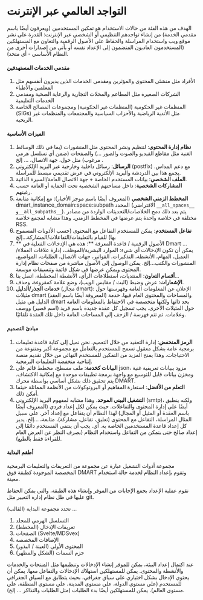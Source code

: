 
<script lang="ts">
  import { Col, Container, Row } from "sveltestrap";
  import Icon from "@/components/Icon.svelte";

</script>

# التواجد العالمي عبر الإنترنت

<Row>

<Col>
الهدف من هذه الفئة من حالات الاستخدام هو تمكين المستخدمين (ويعرفون أيضًا باسم مقدمي الخدمة) من إنشاء تواجدهم التنظيمي أو الشخصي عبر الإنترنت: القدرة على نشر موقع ويب واستخدام المراسلة والحفاظ على الأصول الرقمية والتعاون مع المستهلكين (المستخدمون العاديون المنضمون إلى الإعداد نفسه أو يأتي من إصدارات أخرى من النظام الأساسي - أي متحد).

#### مقدمي الخدمات المستهدفين

1. الأفراد مثل منشئي المحتوى والمؤثرين ومقدمي الخدمات الذين يديرون أنفسهم مثل المعلمين والأطباء
2. الشركات الصغيرة مثل المطاعم والمحلات التجارية والرعاية الصحية ومقدمي الخدمات التعليمية
3. المنظمات غير الحكومية (المنظمات غير الحكومية) ومجموعات المصالح الخاصة (SIGs) مثل الأندية الرياضية والأحزاب السياسية والمجتمعات والمنظمات غير الربحية.

#### الميزات الأساسية

1. **نظام إدارة المحتوى**: لتنظيم ونشر المحتوى مثل المنشورات (بما في ذلك الوسائط الغنية مثل مقاطع الفيديو والصوت والصور ...) والصفحات (ضمن أي تسلسل هرمي مرغوب) مثل حول، جهة الاتصال، ... إلخ .
2. **الرسائل**: رسائل داخلية وخارجية عبر البريد الإلكتروني (postfix) مع دعم المداس. يجمع هذا بين الدردشة والبريد الإلكتروني في عرض تقديمي مبسط للمراسلة.
3. **الملف الشخصي**: بيانات المستخدم الخاصة + جهة الاتصال العامة/السيرة الذاتية.
4. **المشاركات الشخصية**: داخل مساحتهم الشخصية تحت الحماية أو العامة حسب رغبتهم.
5. **المخطط الزمني الشخصي** (المعروف أيضًا باسم موجز الأخبار): مع إمكانية متابعة dmart_instance_domain:space:subpath المحدد (الافتراضي `__all_spaces__` و`__all_subpaths__`). يتم بعد ذلك دمج الخلاصات/التحديثات الواردة من مصادر مختلفة في خلاصة واحدة يتم عرضها في المخطط الزمني. وهذا مشابه لمجمع خلاصة RSS.
6. **تفاعل المستخدم**: يمكن للمستخدم التفاعل مع المحتوى (حسب الأذونات المسموح بها) للقيام بالتعليقات/التفاعلات/المشاركة...إلخ
7. ** الأصول الرقمية / قاعدة المعرفة **: هذه هي الإدخالات الفعلية في Dmart … يمكن أن تكون الإدخالات أي شيء: الموارد البشرية/الموظف، إدارة علاقات العملاء/العميل، المهام، الأنشطة، التذكيرات، الفواتير، جهات الاتصال، الطلبات، المواضيع، المنشورات والكتب...إلخ. يمكن الوصول إلى الأصول مباشرة من صفحات نظام إدارة المحتوى ويمكن عرضها في شكل قائمة وتنسيقات موسعة.
8. **أقسام التعاون**: المنتديات، استطلاعات الرأي، الأنشطة المخططة، اتصل بنا...
9. **الإشعارات**: عرض وضبط (البث / مقابس الويب)، وضع علامة كمقروءة، وحذف.
10. **خدمات الجذر/الدليل** (مجال dmart): الإعلان عن المعلومات العامة وفهرستها حول مثيلات dmart (المعروفة أيضًا باسم العقد) والمساحات والمحتوى العام فيها. خدمة الدليل هي مثيل dmart بحد ذاتها ولكنها متخصصة في الاحتفاظ بالمعلومات العامة حول المثيلات الأخرى. يجب تسجيل كل عقدة جديدة باسم فريد (اسم قصير) ووصف وعلامات. ثم تتم فهرسة / الزحف إلى المساحات العامة داخل تلك العقدة تلقائيًا.

</Col>
<Col>

#### مبادئ التصميم

1. **الرمز المنخفض**: إدارة التعقيد من خلال التعميم. نحن نميل إلى كتابة قاعدة تعليمات برمجية عامة بشكل معقول تسمح للمستخدم بالتعامل مع مجموعة أكبر ومتنوعة من الاحتياجات. وهذا يمنح المزيد من التمكين للمستخدم النهائي من خلال تقديم منصة إنتاجية منخفضة التعليمات البرمجية.
2. **البيانات كخدمة**: ملف مسطح، مخطط قائم على json، مزود ببيانات تعريفية غنية ومخزن بيانات قابل للتوسيع مع واجهة برمجة تطبيقات موحدة مع إمكانية الاكتشاف. يتم تحقيق ذلك بشكل أساسي بواسطة محرك DMART.
3. **التعلم من الأفضل**: استعارة المفاهيم أو البروتوكولات من الأنظمة المماثلة حيثما أمكن ذلك.
4. **التشغيل البيني الموحد**. وهذا مشابه لمفهوم البريد الإلكتروني (smtp)، ولكنه ينطبق أيضًا على إدارة المحتوى والتفاعلات. حيث يمكن لكل إعداد فردي (المعروف أيضًا باسم العقدة أو المثيل أو المجال) لهذا النظام أن يتفاعل مع إعداد آخر. على سبيل المثال المراسلة، التفاعل مع المحتوى (تعليق، تفاعل، مشاركة)، متابعة، ...إلخ. يدير كل إعداد قاعدة المستخدمين الخاصة به. أي. يجب أن ينتمي المستخدم دائمًا إلى إعداد صالح حتى يتمكن من التفاعل واستخدام النظام (بصرف النظر عن العرض العام للقراءة فقط بالطبع).

#### أطقم البداية

مجموعة أدوات التشغيل عبارة عن مجموعة من التعريفات والتعليمات البرمجية المخصصة الموجودة كطبقة فوق DMART وتقوم بإعداد النظام لخدمة حالة استخدام معينة.

تقوم عملية الإعداد بجمع الإجابات من الموفر وإنشاء هذه الطبقة، والتي يمكن الحفاظ عليها في ظل نظام إدارة التغيير مثل git.

تحدد مجموعة البداية (القالب) ...

1. التسلسل الهرمي للمجلد
2. تعريفات الإدخال (المخطط)
3. الصفحات (Svelte/MDSvex)
4. الإضافات المخصصة
5. المحتوى الأولي (العينة / البذور)
6. حزم السمات (الشكل والمظهر)

عند اكتمال إعداد البيئة، يمكن للموفر إنشاء الإدخالات وتنظيمها مثل المنتجات والخدمات والأنشطة والمحتوى. يمكن للمستهلكين استهلاك الإدخالات والتفاعل معها. يمكن أن يحتوي الإدخال بشكل اختياري على سياق جغرافي، بحيث يتطابق مع السياق الجغرافي للمستخدم (على مستوى الدولة، على مستوى المدينة، على مستوى المنطقة، على مستوى العالم). يمكن للمستهلكين أيضًا بدء الطلبات (مثل الطلبات والتذاكر ... إلخ).

</Col>
</Row>